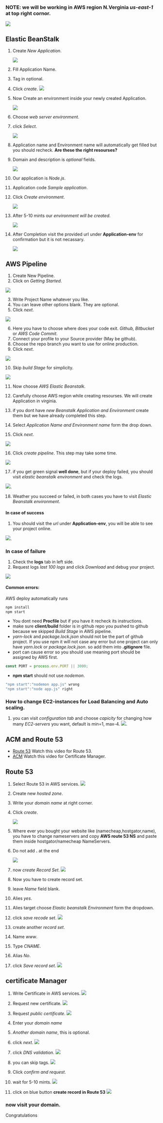 ### NOTE: **we will be working in AWS region N.Verginia _us-east-1_ at top right cornor.**

![](images/region.PNG)

## Elastic BeanStalk

1. Create _New Application_.

   ![](images/bean1.PNG)

2. Fill Application Name.
3. Tag in optional.
4. Click _create_.
   ![](images/bean2.PNG)

5. Now Create an environment inside your newly created Application.

   ![](images/bean3.PNG)

6. Choose _web server environment_.
7. click _Select_.

   ![](images/bean4.PNG)

8. Application name and Environment name will automatically get filled but you should recheck. **Are these the right resourses?**
9. Domain and description is _optional_ fields.

   ![](images/bean5-1.PNG)

10. Our application is _Node.js_.
11. Application code _Sample application_.
12. Click _Create environment_.

    ![](images/bean5-2.PNG)

13. After 5-10 mints our _environment will be created_.

    ![](images/bean6.PNG)

14. After Completion visit the provided url under **Application-env** for confirmation but it is not necassary.

    ![](images/bean7.PNG)

## AWS Pipeline

1. Create New Pipeline.
2. Click on _Getting Started_.

![](images/pipeline1.PNG)

3. Write Project Name whatever you like.
4. You can leave other options blank. They are optional.
5. Click _next_.

![](images/pipeline2.PNG)

6. Here you have to choose where does your code exit. _Github, Bitbucket_ or _AWS Code Commit_.
7. Connect your profile to your Source provider (May be github).
8. Choose the repo branch you want to use for online production.
9. Click _next_.

![](images/pipeline3.PNG)

10. Skip _build Stage_ for simplicity.

![](images/pipeline4.PNG)

11. Now choose _AWS Elastic Beanstalk_.
12. Carefully choose AWS region while creating resourses. We will create Application in virginia.
13. if you dont have _new Beanstalk Application and Environment_ create them but we have already completed this step.

14. Select _Application Name and Environment name_ form the drop down.
15. Click _next_.

![](images/pipeline6.PNG)

16. Click _create pipeline_. This step may take some time.

![](images/pipeline7.PNG)

17. if you get green signal **well done**, but if your deploy failed, you should visit _elastic beanstalk environment_ and check the logs.

![](images/pipeline8.PNG).

18. Weather you succeed or failed, in both cases you have to visit _Elastic Beanstalk environment_.

#### In case of success

1. You should visit the _url_ under **Application-env**, you will be able to see your project online.

![](images/bean8.PNG).

### In case of failure

1. Check the **logs** tab in left side.
1. Request logs _last 100 logs_ and click _Download_ and debug your project.

![](images/bean10.PNG)

#### Common errors:

AWS deploy automatically runs

```bash
npm install
npm start
```

- You dont need **Procfile** but if you have it recheck its instructions.
- make sure **client/build** folder is in github repo you pushed to github because we skipped _Build Stage_ in AWS pipeline.
- _yarn-lock_ and _package.lock.json_ should not be the part of github project. If you use npm it will not case any error but one project can only have _yarn.lock_ or _package.lock.json_. so add them into **.gitignore** file.
- port can cause error so you should use meaning port should be assigned by AWS first.

```javascript
const PORT = process.env.PORT || 3000;
```

- **npm start** should not use _nodemon_.

```javascript
"npm start":"nodemon app.js" wrong
"npm start":"node app.js" right
```

### How to change EC2-instances for Load Balancing and Auto scaling.

1. you can visit _configuration tab_ and choose _capicity_ for changing how many _EC2-servers_ you want, default is min=1, max-4.
   ![](images/bean9.PNG).

## ACM and Route 53

- [Route 53](https://www.learningcrux.com/video/aws-lambda-serverless-architecture-bootcamp-build-5-apps/11/14) Watch this video for Route 53.
- [ACM](https://www.learningcrux.com/video/aws-lambda-serverless-architecture-bootcamp-build-5-apps/11/15) Watch this video for Certificate Manager.

## Route 53

1. Select Route 53 in AWS services.
   ![](images/route1.PNG)

2. Create new _hosted zone_.
3. Write your _domain name_ at right corner.
4. Click _create_.

   ![](images/route2.PNG)

5. Where ever you bought your website like (namecheap,hostgator,name), you have to change nameservers and copy **AWS route 53 NS** and paste them inside hostgator/namecheap NameServers.
6. Do not add **.** at the end

   ![](images/route6.PNG)

7. now _create Record Set_.
   ![](images/route3.PNG)

8. Now you have to create record set.
9. leave _Name_ field blank.
10. Alies _yes_.
11. Alies target choose _Elastic beanstalk Environment_ form the dropdown.
12. click _save recode set_.
    ![](images/route4.PNG)
13. create another _record set_.
14. Name _www_.
15. Type _CNAME_.
16. Alias _No_.
17. click _Save record set_.
    ![](images/route5.PNG)

## certificate Manager

1. Write Certificate in AWS services.
   ![](images/acm1.PNG)

2. Request new certificate.
   ![](images/acm2.PNG)

3. Request _public certificate_.
   ![](images/acm3.PNG)

4. Enter your _domain name_
5. _Another domain name_, this is optional.
6. click _next_.
   ![](images/acm4.PNG)

7. click _DNS validation_.
   ![](images/acm5.PNG)

8. you can skip tags.
   ![](images/acm6.PNG)

9. Click _confirm and request_.
10. wait for 5-10 mints.
    ![](images/acm7.PNG)
11. click on blue button **create record in Route 53**
    ![](images/acm8.PNG)

### now visit your domain.

Congratulations
